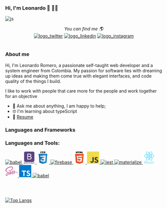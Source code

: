 ### Hi, I'm Leonardo 👋 👨‍💻
![js](https://user-images.githubusercontent.com/25190979/116166973-de669e00-a6c4-11eb-851e-94e9de726b20.gif)

<div align="center">
  <i>You can find me 🌎 </i><br>
  <a href="https://twitter.com/leofrp"><img src="https://img.shields.io/badge/twitter-%231FA1F1?style=flat&logo=twitter&logoColor=white" alt="logo_twitter"/></a>
  <a href="https://www.linkedin.com/in/leonardo-fabian-romero-perez-516479168/"><img src="https://img.shields.io/badge/linkedin-%230177B5?style=flat&logo=linkedin&logoColor=white" alt="logo_linkedin"/></a>
  <a href="https://www.instagram.com/dev.leofrp/"><img src="https://img.shields.io/badge/instagram-%23E4415F?style=flat&logo=instagram&logoColor=white" alt="logo_instagram"/></a>
</div>
<br />

### About me

Hi, I'm Leonardo Romero, a passionate self-taught web developer and a system engineer from Colombia. My passion for software lies with dreaming up ideas and making them come true with elegant interfaces, and code quality of the things I build.

I like to work with people that care more for the people and work together for an objective

- 💬 Ask me about anything, I am happy to help;
- 🤓 I'm learning about typeScript
- 📝 [Resume](https://drive.google.com/file/d/12ilj8WDX4tpZJc7W6_vzrtBgIOUf_-KP/view?usp=sharing)

### Languages and Frameworks
<h3 align="left">Languages and Tools:</h3>
<p align="left"> <a href="https://babeljs.io/" target="_blank"> <img src="https://www.vectorlogo.zone/logos/babeljs/babeljs-icon.svg" alt="babel" width="40" height="40"/> </a> <a href="https://getbootstrap.com" target="_blank"> <img src="https://raw.githubusercontent.com/devicons/devicon/master/icons/bootstrap/bootstrap-plain-wordmark.svg" alt="bootstrap" width="40" height="40"/> </a> <a href="https://www.w3schools.com/css/" target="_blank"> <img src="https://raw.githubusercontent.com/devicons/devicon/master/icons/css3/css3-original-wordmark.svg" alt="css3" width="40" height="40"/> </a> <a href="https://firebase.google.com/" target="_blank"> <img src="https://www.vectorlogo.zone/logos/firebase/firebase-icon.svg" alt="firebase" width="40" height="40"/> </a> <a href="https://www.w3.org/html/" target="_blank"> <img src="https://raw.githubusercontent.com/devicons/devicon/master/icons/html5/html5-original-wordmark.svg" alt="html5" width="40" height="40"/> </a> <a href="https://developer.mozilla.org/en-US/docs/Web/JavaScript" target="_blank"> <img src="https://raw.githubusercontent.com/devicons/devicon/master/icons/javascript/javascript-original.svg" alt="javascript" width="40" height="40"/> </a> <a href="https://jestjs.io" target="_blank"> <img src="https://www.vectorlogo.zone/logos/jestjsio/jestjsio-icon.svg" alt="jest" width="40" height="40"/> </a> <a href="https://materializecss.com/" target="_blank"> <img src="https://raw.githubusercontent.com/prplx/svg-logos/5585531d45d294869c4eaab4d7cf2e9c167710a9/svg/materialize.svg" alt="materialize" width="40" height="40"/> </a> <a href="https://reactjs.org/" target="_blank"> <img src="https://raw.githubusercontent.com/devicons/devicon/master/icons/react/react-original-wordmark.svg" alt="react" width="40" height="40"/> </a> <a href="https://sass-lang.com" target="_blank"> <img src="https://raw.githubusercontent.com/devicons/devicon/master/icons/sass/sass-original.svg" alt="sass" width="40" height="40"/> </a> <a href="https://www.typescriptlang.org/" target="_blank"> <img src="https://raw.githubusercontent.com/devicons/devicon/master/icons/typescript/typescript-original.svg" alt="typescript" width="40" height="40"/> </a> 
<a href="https://nextjs.org/" target="_blank"> <img src="https://upload.vectorlogo.zone/logos/nextjs/images/2d3864ef-00e0-4026-ab1d-30e4a98e2899.svg" alt="babel" width="40" height="40"/> </a></p>

<br />
<br />


[![Top Langs](https://github-readme-stats.vercel.app/api/top-langs/?username=leonardofrp5&layout=compact)](https://github.com/anuraghazra/github-readme-stats)
<!--
**leonardofrp5/leonardofrp5** is a ✨ _special_ ✨ repository because its `README.md` (this file) appears on your GitHub profile.

Here are some ideas to get you started:

- 🔭 I’m currently working on ...
- 🌱 I’m currently learning ...
- 👯 I’m looking to collaborate on ...
- 🤔 I’m looking for help with ...
- 💬 Ask me about ...
- 📫 How to reach me: ...
- 😄 Pronouns: ...
- ⚡ Fun fact: ...
-->
